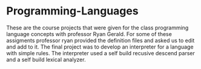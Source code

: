 # Programming-Languages
These are the course projects that were given for the class programming language concepts with professor Ryan Gerald.
For some of these assigments professor ryan provided the definition files and asked us to edit and add to it.
The final project was to develop an interpreter for a language with simple rules. The interpreter used a self build recusive descend parser
and a self build lexical analyzer.
